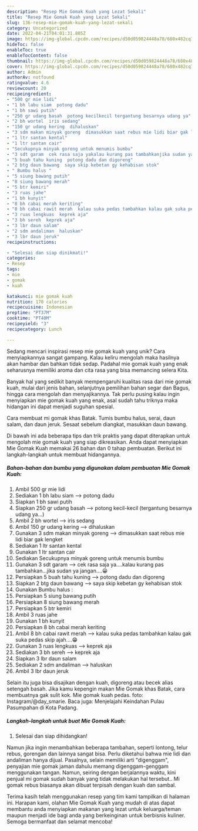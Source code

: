 ```yaml
---
description: "Resep Mie Gomak Kuah yang Lezat Sekali"
title: "Resep Mie Gomak Kuah yang Lezat Sekali"
slug: 136-resep-mie-gomak-kuah-yang-lezat-sekali
category: Uncategorized
date: 2022-04-21T04:01:31.805Z
image: https://img-global.cpcdn.com/recipes/d50d059824448a78/680x482cq70/mie-gomak-kuah-foto-resep-utama.jpg
hideToc: false
enableToc: true
enableTocContent: false
thumbnail: https://img-global.cpcdn.com/recipes/d50d059824448a78/680x482cq70/mie-gomak-kuah-foto-resep-utama.jpg
cover: https://img-global.cpcdn.com/recipes/d50d059824448a78/680x482cq70/mie-gomak-kuah-foto-resep-utama.jpg
author: Admin
authorAv: notfound
ratingvalue: 4.6
reviewcount: 20
recipeingredient:
- "500 gr mie lidi"
- "1 bh labu siam  potong dadu"
- "1 bh sawi putih"
- "250 gr udang basah  potong kecilkecil tergantung besarnya udang ya"
- "2 bh wortel  iris sedang"
- "150 gr udang kering  dihaluskan"
- "3 sdm makan minyak goreng  dimasukkan saat rebus mie lidi biar gak lengket"
- "1 ltr santan kental"
- "1 ltr santan cair"
- "Secukupnya minyak goreng untuk menumis bumbu"
- "3 sdt garam  cek rasa saja yakalau kurang pas tambahkanjika sudan ya jangan"
- "5 buah tahu kuning  potong dadu dan digoreng"
- "2 btg daun bawang  saya skip kebetan gy kehabisan stok"
- " Bumbu halus "
- "5 siung bawang putih"
- "8 siung bawang merah"
- "5 btr kemiri"
- "3 ruas jahe"
- "1 bh kunyit"
- "8 bh cabai merah keriting"
- "8 bh cabai rawit merah  kalau suka pedas tambahkan kalau gak suka pedas skip ajah"
- "3 ruas lengkuas  keprek aja"
- "3 bh sereh  keprek aja"
- "3 lbr daun salam"
- "2 sdm andaliman  haluskan"
- "3 lbr daun jeruk"
recipeinstructions:

- "Selesai dan siap dinikmati!"
categories:
- Resep
tags:
- mie
- gomak
- kuah

katakunci: mie gomak kuah 
nutrition: 170 calories
recipecuisine: Indonesian
preptime: "PT37M"
cooktime: "PT40M"
recipeyield: "3"
recipecategory: Lunch

---
```





Sedang mencari inspirasi resep mie gomak kuah yang unik? Cara menyiapkannya sangat gampang. Kalau keliru mengolah maka hasilnya akan hambar dan bahkan tidak sedap. Padahal mie gomak kuah yang enak seharusnya memiliki aroma dan cita rasa yang bisa memancing selera Kita.





Banyak hal yang sedikit banyak mempengaruhi kualitas rasa dari mie gomak kuah, mulai dari jenis bahan, selanjutnya pemilihan bahan segar dan Bagus, hingga cara mengolah dan menyajikannya. Tak perlu pusing kalau ingin menyiapkan mie gomak kuah yang enak,      asal sudah tahu triknya maka hidangan ini dapat menjadi suguhan spesial.














Cara membuat mi gomak khas Batak. Tumis bumbu halus, serai, daun salam, dan daun jeruk. Sesaat sebelum diangkat, masukkan daun bawang.






Di bawah ini ada beberapa tips dan trik praktis yang dapat diterapkan untuk mengolah mie gomak kuah yang siap dikreasikan. Anda dapat menyiapkan Mie Gomak Kuah memakai 26 bahan dan 0 tahap pembuatan. Berikut ini langkah-langkah untuk membuat hidangannya.

<!--inarticleads1-->

##### Bahan-bahan dan bumbu yang digunakan dalam pembuatan Mie Gomak Kuah:

1. Ambil 500 gr mie lidi
1. Sediakan 1 bh labu siam --&gt; potong dadu
1. Siapkan 1 bh sawi putih
1. Siapkan 250 gr udang basah --&gt; potong kecil-kecil (tergantung besarnya udang ya...)
1. Ambil 2 bh wortel --&gt; iris sedang
1. Ambil 150 gr udang kering --&gt; dihaluskan
1. Gunakan 3 sdm makan minyak goreng --&gt; dimasukkan saat rebus mie lidi biar gak lengket
1. Sediakan 1 ltr santan kental
1. Gunakan 1 ltr santan cair
1. Sediakan Secukupnya minyak goreng untuk menumis bumbu
1. Gunakan 3 sdt garam --&gt; cek rasa saja ya....kalau kurang pas tambahkan...jika sudan ya jangan....😀
1. Persiapkan 5 buah tahu kuning --&gt; potong dadu dan digoreng
1. Siapkan 2 btg daun bawang --&gt; saya skip kebetan gy kehabisan stok
1. Gunakan  Bumbu halus :
1. Persiapkan 5 siung bawang putih
1. Persiapkan 8 siung bawang merah
1. Persiapkan 5 btr kemiri
1. Ambil 3 ruas jahe
1. Gunakan 1 bh kunyit
1. Persiapkan 8 bh cabai merah keriting
1. Ambil 8 bh cabai rawit merah --&gt; kalau suka pedas tambahkan kalau gak suka pedas skip ajah....😁
1. Gunakan 3 ruas lengkuas --&gt; keprek aja
1. Sediakan 3 bh sereh --&gt; keprek aja
1. Siapkan 3 lbr daun salam
1. Sediakan 2 sdm andaliman --&gt; haluskan
1. Ambil 3 lbr daun jeruk


Selain itu juga bisa disajikan dengan kuah, digoreng atau becek alias setengah basah. Jika kamu kepengin makan Mie Gomak khas Batak, cara membuatnya gak sulit kok. Mie gomak kuah pedas. foto: Instagram/@day_smarie. Baca juga: Menjelajahi Keindahan Pulau Pasumpahan di Kota Padang. 

<!--inarticleads2-->

##### Langkah-langkah untuk buat Mie Gomak Kuah:


1. Selesai dan siap dihidangkan!

Namun jika ingin menambahkan beberapa tambahan, seperti lontong, telur rebus, gorengan dan lainnya sangat bisa. Perlu diketahui bahwa mie lidi dan andaliman hanya dijual. Pasalnya, selain memiliki arti &#34;digenggam&#34;, penyajian mie gomak jaman dahulu memang digenggam-genggam menggunakan tangan. Namun, seiring dengan berjalannya waktu, kini penjual mi gomak sudah banyak yang tidak melakukan hal tersebut.. Mi gomak rebus biasanya akan dibuat terpisah dengan kuah dan sambal. 

Terima kasih telah menggunakan resep yang tim kami tampilkan di halaman ini. Harapan kami, olahan Mie Gomak Kuah yang mudah di atas dapat membantu anda menyiapkan makanan yang lezat untuk keluarga/teman maupun menjadi ide bagi anda yang berkeinginan untuk berbisnis kuliner. Semoga bermanfaat dan selamat mencoba!
